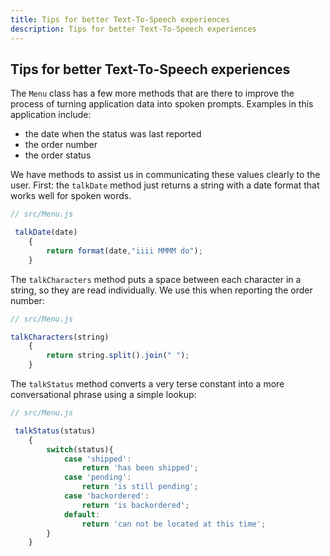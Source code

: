 ```yaml
---
title: Tips for better Text-To-Speech experiences
description: Tips for better Text-To-Speech experiences
---
```


## Tips for better Text-To-Speech experiences

The `Menu` class has a few more methods that are there to improve the process of turning application data into spoken prompts. Examples in this application include:

* the date when the status was last reported
* the order number
* the order status

We have methods to assist us in communicating these values clearly to the user. First: the `talkDate` method just returns a string with a date format that works well for spoken words.

```javascript
// src/Menu.js

 talkDate(date)
    {
        return format(date,"iiii MMMM do");
    }
```

The `talkCharacters` method puts a space between each character in a string, so they are read individually. We use this when reporting the order number:


```javascript
// src/Menu.js

talkCharacters(string)
    {
        return string.split().join(" ");
    }

```

The `talkStatus` method converts a very terse constant into a more conversational phrase using a simple lookup:

```javascript
// src/Menu.js

 talkStatus(status)
    {
        switch(status){
            case 'shipped':
                return 'has been shipped';
            case 'pending':
                return 'is still pending';
            case 'backordered':
                return 'is backordered';
            default:
                return 'can not be located at this time';
        }
    }
```
